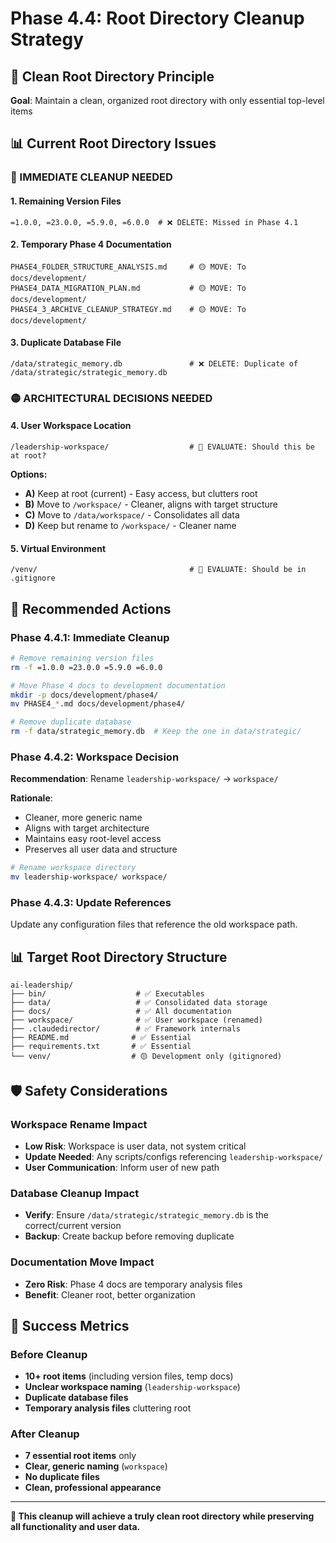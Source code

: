 # Phase 4.4: Root Directory Cleanup Strategy

## 🎯 **Clean Root Directory Principle**

**Goal**: Maintain a clean, organized root directory with only essential top-level items

## 📊 **Current Root Directory Issues**

### **🔴 IMMEDIATE CLEANUP NEEDED**

#### **1. Remaining Version Files**
```
=1.0.0, =23.0.0, =5.9.0, =6.0.0  # ❌ DELETE: Missed in Phase 4.1
```

#### **2. Temporary Phase 4 Documentation**
```
PHASE4_FOLDER_STRUCTURE_ANALYSIS.md     # 🟡 MOVE: To docs/development/
PHASE4_DATA_MIGRATION_PLAN.md           # 🟡 MOVE: To docs/development/
PHASE4_3_ARCHIVE_CLEANUP_STRATEGY.md    # 🟡 MOVE: To docs/development/
```

#### **3. Duplicate Database File**
```
/data/strategic_memory.db               # ❌ DELETE: Duplicate of /data/strategic/strategic_memory.db
```

### **🟡 ARCHITECTURAL DECISIONS NEEDED**

#### **4. User Workspace Location**
```
/leadership-workspace/                  # 🤔 EVALUATE: Should this be at root?
```

**Options:**
- **A)** Keep at root (current) - Easy access, but clutters root
- **B)** Move to `/workspace/` - Cleaner, aligns with target structure
- **C)** Move to `/data/workspace/` - Consolidates all data
- **D)** Keep but rename to `/workspace/` - Cleaner name

#### **5. Virtual Environment**
```
/venv/                                  # 🤔 EVALUATE: Should be in .gitignore
```

## 🚀 **Recommended Actions**

### **Phase 4.4.1: Immediate Cleanup**
```bash
# Remove remaining version files
rm -f =1.0.0 =23.0.0 =5.9.0 =6.0.0

# Move Phase 4 docs to development documentation
mkdir -p docs/development/phase4/
mv PHASE4_*.md docs/development/phase4/

# Remove duplicate database
rm -f data/strategic_memory.db  # Keep the one in data/strategic/
```

### **Phase 4.4.2: Workspace Decision**
**Recommendation**: Rename `leadership-workspace/` → `workspace/`

**Rationale**:
- Cleaner, more generic name
- Aligns with target architecture
- Maintains easy root-level access
- Preserves all user data and structure

```bash
# Rename workspace directory
mv leadership-workspace/ workspace/
```

### **Phase 4.4.3: Update References**
Update any configuration files that reference the old workspace path.

## 📊 **Target Root Directory Structure**

```
ai-leadership/
├── bin/                    # ✅ Executables
├── data/                   # ✅ Consolidated data storage
├── docs/                   # ✅ All documentation
├── workspace/              # ✅ User workspace (renamed)
├── .claudedirector/        # ✅ Framework internals
├── README.md              # ✅ Essential
├── requirements.txt       # ✅ Essential
└── venv/                  # 🟡 Development only (gitignored)
```

## 🛡️ **Safety Considerations**

### **Workspace Rename Impact**
- **Low Risk**: Workspace is user data, not system critical
- **Update Needed**: Any scripts/configs referencing `leadership-workspace/`
- **User Communication**: Inform user of new path

### **Database Cleanup Impact**
- **Verify**: Ensure `/data/strategic/strategic_memory.db` is the correct/current version
- **Backup**: Create backup before removing duplicate

### **Documentation Move Impact**
- **Zero Risk**: Phase 4 docs are temporary analysis files
- **Benefit**: Cleaner root, better organization

## 🎯 **Success Metrics**

### **Before Cleanup**
- **10+ root items** (including version files, temp docs)
- **Unclear workspace naming** (`leadership-workspace`)
- **Duplicate database files**
- **Temporary analysis files** cluttering root

### **After Cleanup**
- **7 essential root items** only
- **Clear, generic naming** (`workspace`)
- **No duplicate files**
- **Clean, professional appearance**

---

**🎯 This cleanup will achieve a truly clean root directory while preserving all functionality and user data.**
